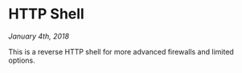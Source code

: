 # HTTP Shell
*January 4th, 2018*

This is a reverse HTTP shell for more advanced firewalls and limited options.
